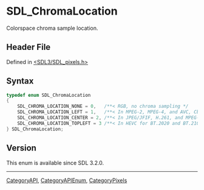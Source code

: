 # SDL_ChromaLocation

Colorspace chroma sample location.

## Header File

Defined in [<SDL3/SDL_pixels.h>](https://github.com/libsdl-org/SDL/blob/main/include/SDL3/SDL_pixels.h)

## Syntax

```c
typedef enum SDL_ChromaLocation
{
    SDL_CHROMA_LOCATION_NONE = 0,   /**< RGB, no chroma sampling */
    SDL_CHROMA_LOCATION_LEFT = 1,   /**< In MPEG-2, MPEG-4, and AVC, Cb and Cr are taken on midpoint of the left-edge of the 2x2 square. In other words, they have the same horizontal location as the top-left pixel, but is shifted one-half pixel down vertically. */
    SDL_CHROMA_LOCATION_CENTER = 2, /**< In JPEG/JFIF, H.261, and MPEG-1, Cb and Cr are taken at the center of the 2x2 square. In other words, they are offset one-half pixel to the right and one-half pixel down compared to the top-left pixel. */
    SDL_CHROMA_LOCATION_TOPLEFT = 3 /**< In HEVC for BT.2020 and BT.2100 content (in particular on Blu-rays), Cb and Cr are sampled at the same location as the group's top-left Y pixel ("co-sited", "co-located"). */
} SDL_ChromaLocation;
```

## Version

This enum is available since SDL 3.2.0.

----
[CategoryAPI](CategoryAPI), [CategoryAPIEnum](CategoryAPIEnum), [CategoryPixels](CategoryPixels)

